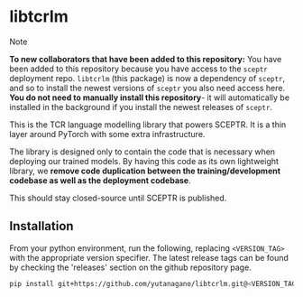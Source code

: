 # libtcrlm

> [!NOTE]
> **To new collaborators that have been added to this repository:**
> You have been added to this repository because you have access to the `sceptr` deployment repo.
> `libtcrlm` (this package) is now a dependency of `sceptr`, and so to install the newest versions of `sceptr` you also need access here.
> **You do not need to manually install this repository**- it will automatically be installed in the background if you install the newest releases of `sceptr`.

This is the TCR language modelling library that powers SCEPTR.
It is a thin layer around PyTorch with some extra infrastructure.

The library is designed only to contain the code that is necessary when deploying our trained models.
By having this code as its own lightweight library, we **remove code duplication between the training/development codebase as well as the deployment codebase**.

This should stay closed-source until SCEPTR is published.

## Installation

From your python environment, run the following, replacing `<VERSION_TAG>` with the appropriate version specifier.
The latest release tags can be found by checking the 'releases' section on the github repository page.

```bash
pip install git+https://github.com/yutanagano/libtcrlm.git@<VERSION_TAG>
```
